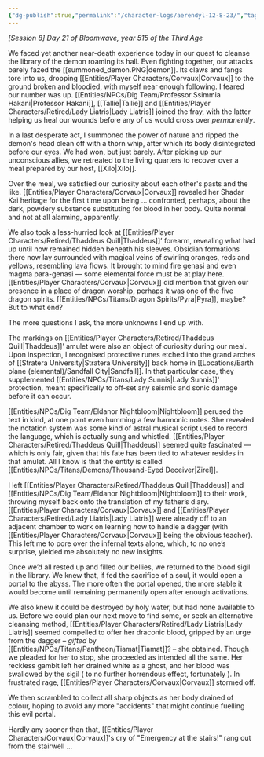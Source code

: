 ```yaml
---
{"dg-publish":true,"permalink":"/character-logs/aerendyl-12-8-23/","tags":["Plot","Campaign"]}
---
```




*[Session 8] Day 21 of Bloomwave, year 515 of the Third Age*

We faced yet another near-death experience today in our quest to cleanse the library of the demon roaming its hall. Even fighting together, our attacks barely fazed the [[summoned_demon.PNG|demon]]. Its claws and fangs tore into us, dropping [[Entities/Player Characters/Corvaux\|Corvaux]] to the ground broken and bloodied, with myself near enough following. I feared our number was up. [[Entities/NPCs/Dig Team/Professor Ssimmia Hakani\|Professor Hakani]], [[Tallie\|Tallie]] and [[Entities/Player Characters/Retired/Lady Liatris\|Lady Liatris]] joined the fray, with the latter helping us heal our wounds before any of us would cross over _permanently_.

In a last desperate act, I summoned the power of nature and ripped the demon's head clean off with a thorn whip, after which its body disintegrated before our eyes. We had won, but just barely. After picking up our unconscious allies, we retreated to the living quarters to recover over a meal prepared by our host, [[Xilo\|Xilo]].

Over the meal, we satisfied our curiosity about each other's pasts and the like. [[Entities/Player Characters/Corvaux\|Corvaux]] revealed her Shadar Kai heritage for the first time upon being … confronted, perhaps, about the dark, powdery substance substituting for blood in her body. Quite normal and not at all alarming, apparently.

We also took a less-hurried look at [[Entities/Player Characters/Retired/Thaddeus Quill\|Thaddeus]]’ forearm, revealing what had up until now remained hidden beneath his sleeves. Obsidian formations there now lay surrounded with magical veins of swirling oranges, reds and yellows, resembling lava flows. It brought to mind fire genasi and even magma para-genasi — some elemental force must be at play here. [[Entities/Player Characters/Corvaux\|Corvaux]] did mention that given our presence in a place of dragon worship, perhaps it was one of the five dragon spirits. [[Entities/NPCs/Titans/Dragon Spirits/Pyra\|Pyra]], maybe? But to what end?

The more questions I ask, the more unknowns I end up with.

The markings on [[Entities/Player Characters/Retired/Thaddeus Quill\|Thaddeus]]’ amulet were also an object of curiosity during our meal. Upon inspection, I recognised protective runes etched into the grand arches of [[Stratera University\|Stratera University]] back home in [[Locations/Earth plane (elemental)/Sandfall City\|Sandfall]]. In that particular case, they supplemented [[Entities/NPCs/Titans/Lady Sunnis\|Lady Sunnis]]' protection, meant specifically to off-set any seismic and sonic damage before it can occur.

[[Entities/NPCs/Dig Team/Eldanor Nightbloom\|Nightbloom]] perused the text in kind, at one point even humming a few harmonic notes. She revealed the notation system was some kind of astral musical script used to record the language, which is actually sung and whistled. [[Entities/Player Characters/Retired/Thaddeus Quill\|Thaddeus]] seemed quite fascinated — which is only fair, given that his fate has been tied to whatever resides in that amulet. All I know is that the entity is called [[Entities/NPCs/Titans/Demons/Thousand-Eyed Deceiver\|Zirel]].

I left [[Entities/Player Characters/Retired/Thaddeus Quill\|Thaddeus]] and [[Entities/NPCs/Dig Team/Eldanor Nightbloom\|Nightbloom]] to their work,  throwing myself back onto the translation of my father’s diary. [[Entities/Player Characters/Corvaux\|Corvaux]] and [[Entities/Player Characters/Retired/Lady Liatris\|Lady Liatris]] were already off to an adjacent chamber to work on learning how to handle a dagger (with [[Entities/Player Characters/Corvaux\|Corvaux]] being the obvious teacher). This left me to pore over the infernal texts alone, which, to no one’s surprise, yielded me absolutely no new insights.

Once we’d all rested up and filled our bellies, we returned to the blood sigil in the library. We knew that, if fed the sacrifice of a soul, it would open a portal to the abyss. The more often the portal opened, the more stable it would become until remaining permanently open after enough activations.

We also knew it could be destroyed by holy water, but had none available to us. Before we could plan our next move to find some, or seek an alternative cleansing method, [[Entities/Player Characters/Retired/Lady Liatris\|Lady Liatris]] seemed compelled to offer her draconic blood, gripped by an urge from the dagger – _gifted_ by [[Entities/NPCs/Titans/Pantheon/Tiamat\|Tiamat]]? – she obtained. Though we pleaded for her to stop, she proceeded as intended all the same. Her reckless gambit left her drained white as a ghost, and her blood was swallowed by the sigil ( to no further horrendous effect, fortunately ). In frustrated rage, [[Entities/Player Characters/Corvaux\|Corvaux]] stormed off.

We then scrambled to collect all sharp objects as her body drained of colour, hoping to avoid any more "accidents" that might continue fuelling this evil portal.

Hardly any sooner than that, [[Entities/Player Characters/Corvaux\|Corvaux]]'s cry of "Emergency at the stairs!" rang out from the stairwell …

